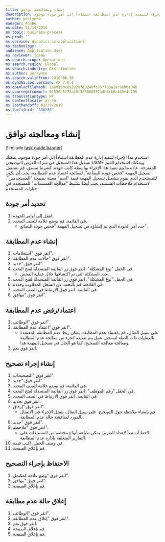 ```yaml
---
title: إنشاء ومعالجته توافق
description: استخدم هذا الإجراء لتنفيذ إدارة عدم المطابقة استناداً إلى أمر جودة موجود.
author: perlynne
manager: AnnBe
ms.date: 11/14/2016
ms.topic: business-process
ms.prod: ''
ms.service: dynamics-ax-applications
ms.technology: ''
audience: Application User
ms.reviewer: josaw
ms.search.scope: Operations
ms.search.region: Global
ms.search.industry: Distribution
ms.author: perlynne
ms.search.validFrom: 2016-06-30
ms.dyn365.ops.version: AX 7.0.0
ms.openlocfilehash: 16ed11bce92920fe8240fc85f706a2ac6ab0a04b
ms.sourcegitcommit: 0f530e5f72a40f383868957a6b5cb0e446e4c795
ms.translationtype: HT
ms.contentlocale: ar-SA
ms.lasthandoff: 01/29/2019
ms.locfileid: "336280"
---
```

# <a name="create-and-process-a-conformance"></a>إنشاء ومعالجته توافق

[!include [task guide banner](../../includes/task-guide-banner.md)]

استخدم هذا الإجراء لتنفيذ إدارة عدم المطابقة استناداً إلى أمر جودة موجود. يمكنك تشغيل هذا التسجيل في شركة العرض التوضيحي USMF ويمكنك استخدام القيم المقترحة. عادة ما يتم تنفيذ هذا الإجراء بواسطة كاتب جودة.  كشرط مسبق، قم بتشغيل تسجيل المهمة "فحص جودة البضاعة". لمعالجة اعتماد عدم المطابقة، يجب أن تكون للمستخدم الذي يقوم بتشغيل تسجيل المهمة قيمة "اسم" معينة بصفحة "المستخدمين". لاستخدام ملاحظات المستند، يجب أيضًا تنشيط "معالجة المستندات" للمستخدم في خيارات المستخدم.


## <a name="select-a-quality-order"></a>تحديد أمر جودة
1. انتقل إلى أوامر الجودة.
2. في القائمة، قم بوضع علامة للصف المحدد.
    * حدد أمر الجودة الذي تم إنشاؤه من تسجيل المهمة "فحص جودة البضائع".  

## <a name="create-a-nonconformance"></a>إنشاء عدم المطابقة
1. انقر فوق "استعلامات".
2. انقر فوق "حالات عدم المطابقة".
3. انقر فوق "جديد".
4. في الحقل "نوع المشكلة"، انقر فوق زر القائمة المنسدلة لفتح البحث.
    * حدد المشكلة التي تم اكتشافها خلال عملية الفحص.  
5. في الحقل "نوع المشكلة"، انقر فوق زر القائمة المنسدلة لفتح البحث.
6. في القائمة، قم بالبحث عن السجل المطلوب وحدده.
7. في القائمة، انقر فوق الارتباط في الصف المحدد.
8. انقر فوق "موافق".

## <a name="approvereject-a-nonconformance"></a>اعتماد/رفض عدم المطابقة
1. انقر فوق "الوظائف".
2. انقر فوق "اعتماد عدم المطابقة".
    * على سبيل المثال، قم باعتماد عدم المطابقة. يمكن ربط عدم المطابقة المعتمدة بالعمليات ذات الصلة لتسجيل عمل يتم تنفيذه كجزء من معالجة عدم المطابقة ومعالجة معالجة التصحيح، كما هو الحال في تسجيل المهمة هذا.  
3. انقر فوق نعم.

## <a name="create-a-correction-action"></a>إنشاء إجراء تصحيح
1. انقر فوق "التصحيحات".
2. انقر فوق "جديد".
3. في القائمة، قم بوضع علامة للصف المحدد.
4. في الحقل "رقم الموظف"، انقر فوق زر القائمة المنسدلة لفتح البحث.
5. في القائمة، انقر فوق الارتباط في الصف المحدد.
6. انقر فوق تحديد.
7. انقر فوق "إرفاق".
    * قم بإنشاء ملاحظة حول التصحيح. على سبيل المثال، يتمثل الإجراء في الاتصال بالمورد لمناقشة حالة عدم المطابقة.  
8. انقر فوق "جديد".
9. انقر فوق "ملاحظة".
    * لاحظ أنه تبعاً لإعداد التقرير، يمكن طباعة أنواع مختلفة من المستندات على التقارير المتعلقة بإدارة عدم المطابقة.  
10. في وصف الحقل، اكتب قيمة.
11. قم بإغلاق الصفحة.

## <a name="maintain-a-correction"></a>الاحتفاظ بإجراء التصحيح
1. انقر فوق "وضع علامة كمكتمل".
2. انقر فوق "موافق".
3. قم بإغلاق الصفحة.

## <a name="close-a-nonconformance"></a>إغلاق حالة عدم مطابقة
1. انقر فوق "الوظائف".
2. انقر فوق "إغلاق عدم المطابقة".
3. انقر فوق نعم.
4. قم بإغلاق الصفحة.
5. قم بإغلاق الصفحة.
